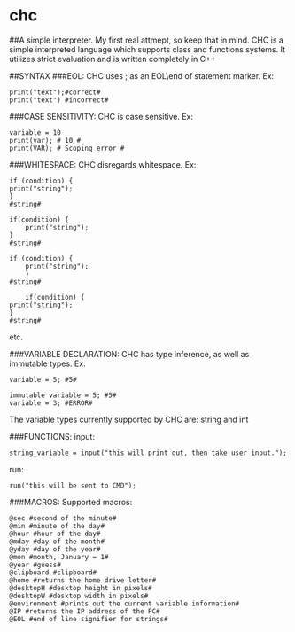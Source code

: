 # chc
##A simple interpreter. My first real attmept, so keep that in mind.
CHC is a simple interpreted language which supports class and functions systems. It utilizes strict evaluation and is written completely in C++

##SYNTAX
###EOL:
CHC uses ; as an EOL\end of statement marker. Ex:
```
print("text");#correct#
print("text") #incorrect#
```
###CASE SENSITIVITY:
CHC is case sensitive. Ex:
```
variable = 10
print(var); # 10 #
print(VAR); # Scoping error #
```
###WHITESPACE:
CHC disregards whitespace. Ex:
```
if (condition) {
print("string");
}
#string#
```
```
if(condition) {
    print("string");
}
#string#
```
```
if (condition) {
    print("string");
    }
#string#
```
```
    if(condition) {
print("string");
}
#string#
```
etc.

###VARIABLE DECLARATION:
CHC has type inference, as well as immutable types. Ex:
```
variable = 5; #5#
```
```
immutable variable = 5; #5#
variable = 3; #ERROR#
```
The variable types currently supported by CHC are: string and int

###FUNCTIONS:
input:
```
string_variable = input("this will print out, then take user input.");
```
run:
```
run("this will be sent to CMD");
```
###MACROS:
Supported macros:
```
@sec #second of the minute#
@min #minute of the day#
@hour #hour of the day#
@mday #day of the month#
@yday #day of the year#
@mon #month, January = 1#
@year #guess#
@clipboard #clipboard#
@home #returns the home drive letter#
@desktopH #desktop height in pixels#
@desktopW #desktop width in pixels#
@environment #prints out the current variable information#
@IP #returns the IP address of the PC#
@EOL #end of line signifier for strings#
```